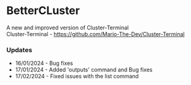 # BetterCLuster
A new and improved version of Cluster-Terminal<br>Cluster-Terminal - https://github.com/Mario-The-Dev/Cluster-Terminal

### Updates
- 16/01/2024 - Bug fixes
- 17/01/2024 - Added 'outputs' command and Bug fixes
- 17/02/2024 - Fixed issues with the list command

